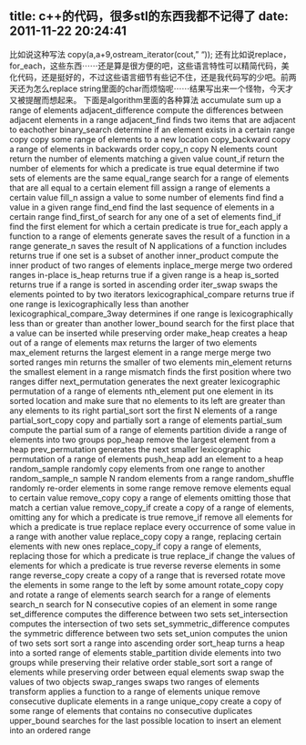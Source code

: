 title: c++的代码，很多stl的东西我都不记得了
date: 2011-11-22 20:24:41
---

比如说这种写法
copy(a,a+9,ostream_iterator(cout,” “));
还有比如说replace，for_each，这些东西⋯⋯还是算是很方便的吧，这些语言特性可以精简代码，美化代码，还是挺好的，不过这些语言细节有些记不住，还是我代码写的少吧。前两天还为怎么replace string里面的char而烦恼呢⋯⋯结果写出来一个怪物，今天才又被提醒而想起来。
下面是algorithm里面的各种算法
accumulate sum up a range of elements
adjacent_difference compute the differences between adjacent elements in a range
adjacent_find finds two items that are adjacent to eachother
binary_search determine if an element exists in a certain range
copy copy some range of elements to a new location
copy_backward copy a range of elements in backwards order
copy_n copy N elements
count return the number of elements matching a given value
count_if return the number of elements for which a predicate is true
equal determine if two sets of elements are the same
equal_range search for a range of elements that are all equal to a certain element
fill assign a range of elements a certain value
fill_n assign a value to some number of elements
find find a value in a given range
find_end find the last sequence of elements in a certain range
find_first_of search for any one of a set of elements
find_if find the first element for which a certain predicate is true
for_each apply a function to a range of elements
generate saves the result of a function in a range
generate_n saves the result of N applications of a function
includes returns true if one set is a subset of another
inner_product compute the inner product of two ranges of elements
inplace_merge merge two ordered ranges in-place
is_heap returns true if a given range is a heap
is_sorted returns true if a range is sorted in ascending order
iter_swap swaps the elements pointed to by two iterators
lexicographical_compare returns true if one range is lexicographically less than another
lexicographical_compare_3way determines if one range is lexicographically less than or greater than another
lower_bound search for the first place that a value can be inserted while preserving order
make_heap creates a heap out of a range of elements
max returns the larger of two elements
max_element returns the largest element in a range
merge merge two sorted ranges
min returns the smaller of two elements
min_element returns the smallest element in a range
mismatch finds the first position where two ranges differ
next_permutation generates the next greater lexicographic permutation of a range of elements
nth_element put one element in its sorted location and make sure that no elements to its left are greater than any elements to its right
partial_sort sort the first N elements of a range
partial_sort_copy copy and partially sort a range of elements
partial_sum compute the partial sum of a range of elements
partition divide a range of elements into two groups
pop_heap remove the largest element from a heap
prev_permutation generates the next smaller lexicographic permutation of a range of elements
push_heap add an element to a heap
random_sample randomly copy elements from one range to another
random_sample_n sample N random elements from a range
random_shuffle randomly re-order elements in some range
remove remove elements equal to certain value
remove_copy copy a range of elements omitting those that match a certian value
remove_copy_if create a copy of a range of elements, omitting any for which a predicate is true
remove_if remove all elements for which a predicate is true
replace replace every occurrence of some value in a range with another value
replace_copy copy a range, replacing certain elements with new ones
replace_copy_if copy a range of elements, replacing those for which a predicate is true
replace_if change the values of elements for which a predicate is true
reverse reverse elements in some range
reverse_copy create a copy of a range that is reversed
rotate move the elements in some range to the left by some amount
rotate_copy copy and rotate a range of elements
search search for a range of elements
search_n search for N consecutive copies of an element in some range
set_difference computes the difference between two sets
set_intersection computes the intersection of two sets
set_symmetric_difference computes the symmetric difference between two sets
set_union computes the union of two sets
sort sort a range into ascending order
sort_heap turns a heap into a sorted range of elements
stable_partition divide elements into two groups while preserving their relative order
stable_sort sort a range of elements while preserving order between equal elements
swap swap the values of two objects
swap_ranges swaps two ranges of elements
transform applies a function to a range of elements
unique remove consecutive duplicate elements in a range
unique_copy create a copy of some range of elements that contains no consecutive duplicates
upper_bound searches for the last possible location to insert an element into an ordered range